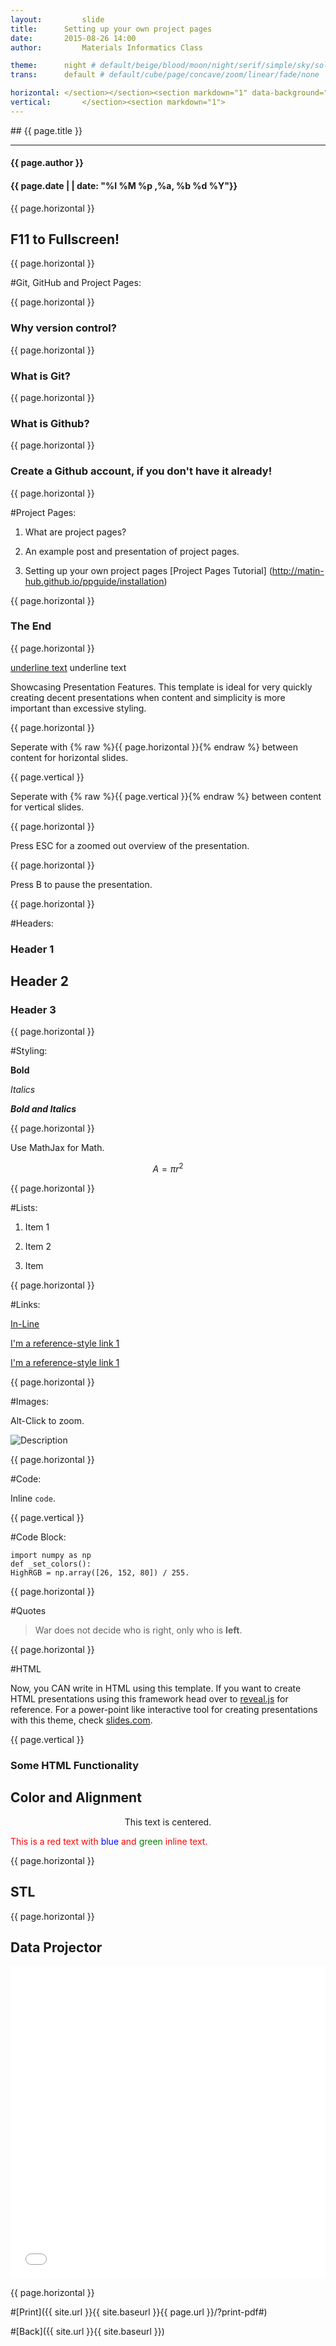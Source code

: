 ```yaml
---
layout:     	slide
title:     	Setting up your own project pages
date:      	2015-08-26 14:00 
author:     	Materials Informatics Class

theme:		night # default/beige/blood/moon/night/serif/simple/sky/solarized
trans:		default # default/cube/page/concave/zoom/linear/fade/none

horizontal:	</section></section><section markdown="1" data-background="http://matin-hub.github.io/project-pages/img/slidebackground.png"><section markdown="1">
vertical:		</section><section markdown="1">
---
```

<section markdown="1" data-background="http://matin-hub.github.io/project-pages/img/slidebackground.png"><section markdown="1">
## {{ page.title }}

<hr>

#### {{ page.author }}

#### {{ page.date | | date: "%I %M %p ,%a, %b %d %Y"}}

{{ page.horizontal }}
<!-- Start Writing Below in Markdown -->

## F11 to Fullscreen!
<!-- <img src="https://ahafeez7.github.io/project-pages/img/data.jpeg"> 
<img src="https://matin-hub.github.io/project-pages/img//home-bg.jpg"> -->


{{ page.horizontal }}

#Git, GitHub and Project Pages:

{{ page.horizontal }}

# Why version control?

{{ page.horizontal }}

# What is Git?

{{ page.horizontal }}

# What is Github?

{{ page.horizontal }}

# Create a Github account, if you don't have it already!


{{ page.horizontal }}

#Project Pages:

1. What are project pages?

2. An example post and presentation of project pages.

3. Setting up your own project pages
[Project Pages Tutorial] (http://matin-hub.github.io/ppguide/installation)

{{ page.horizontal }}

# The End

{{ page.horizontal }}


<u>underline text</u>
<underline>underline text</underline>

Showcasing Presentation Features. This template is ideal for very quickly creating decent presentations when content and simplicity is more important than excessive styling. 

{{ page.horizontal }}

Seperate with {% raw  %}{{ page.horizontal }}{% endraw %} between content for horizontal slides.

{{ page.vertical }}

Seperate with {% raw  %}{{ page.vertical }}{% endraw %} between content for vertical slides.

{{ page.horizontal }}

Press ESC for a zoomed out overview of the presentation.

{{ page.horizontal }}

Press B to pause the presentation.

{{ page.horizontal }}

#Headers:

# Header 1

## Header 2

### Header 3

{{ page.horizontal }}

#Styling:

**Bold**

*Italics*

***Bold and Italics***

{{ page.horizontal }}

Use MathJax for Math.

$$ A = \pi r^2 $$

{{ page.horizontal }}

#Lists:

1. Item 1

2. Item 2

3. Item 

{{ page.horizontal }}

#Links:

[In-Line](https://www.google.com)

[I'm a reference-style link 1][1]

[I'm a reference-style link 1][2]

[1]:https://www.mozilla.org
[2]:http://www.reddit.com

{{ page.horizontal }}

#Images:

Alt-Click to zoom.

![Description](/project-pages/img/Logo_Fairy_Tail_right.png)

{{ page.horizontal }}

#Code:

Inline `code`.

{{ page.vertical }}

#Code Block:

	import numpy as np
	def _set_colors():
    HighRGB = np.array([26, 152, 80]) / 255.

{{ page.horizontal }}

#Quotes

> War does not decide who is right, only who is **left**.

{{ page.horizontal }}

#HTML

Now, you CAN write in HTML using this template. If you want to create HTML presentations using this framework head over to [reveal.js](http://lab.hakim.se/reveal-js/#/) for reference.  For a power-point like interactive tool for creating presentations with this theme, check [slides.com](http://slides.com/).

{{ page.vertical }}

# Some HTML Functionality

## Color and Alignment

<p align="center">This text is centered.</p>

<p style="color:red">This is a red text with <span style="color:blue">blue</span> and <span style="color:green">green</span> inline text.</p>

{{ page.horizontal }}

## STL

<div align="center"><script src="https://embed.github.com/view/3d/matin-hub/project-pages/gh-pages/img/stl/test.stl"></script></div>

{{ page.horizontal }}

## Data Projector

<embed src="/project-pages/projectors/projector0001/" height="500px" width="100%">

<!-- End Here -->
{{ page.horizontal }}

#[Print]({{ site.url }}{{ site.baseurl }}{{ page.url }}/?print-pdf#)

#[Back]({{ site.url }}{{ site.baseurl }})

</section></section>
